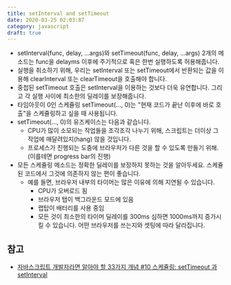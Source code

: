 ```yaml
---
title: setInterval and setTimeout
date: 2020-03-25 02:03:87
category: javascript
draft: true
---
```


- setInterval(func, delay, ...args)와 setTimeout(func, delay, ...args) 2개의 메소드는 func을 delayms 이후에 주기적으로 혹은 한번 실행하도록 허용해줍니다.
- 실행을 취소하기 위해, 우리는 setInterval 또는 setTimeout에서 반환되는 값을 이용해 clearInterval 또는 clearTimeout을 호출해야 합니다.
- 중첩된 setTimeout 호출은 setInterval을 이용하는 것보다 더욱 유연합니다. 그리고 각 실행 사이에 최소한의 딜레이를 보장해줍니다.
- 타임아웃이 0인 스케쥴링 setTimeout(..., 0)는 "현재 코드가 끝난 이후에 바로 호출"을 스케쥴링하고 싶을 때 사용됩니다.
- setTimeout(..., 0)의 유즈케이스는 다음과 같습니다.
  - CPU가 많이 소모되는 작업들을 조각조각 나누기 위해, 스크립트는 더이상 그 작업에 매달려있지(hang) 않을 것입니다.
  - 프로세스가 진행되는 도중에 브라우저가 다른 것을 할 수 있도록 만들기 위해. (이를테면 progress bar의 진행)
- 모든 스케쥴링 메소드는 정확한 딜레이를 보장하지 못하는 것을 알아두세요. 스케쥴된 코드에서 그것에 의존하지 않는 편이 좋습니다.
  - 예를 들면, 브라우저 내부의 타이머는 많은 이유에 의해 지연될 수 있습니다.
    - CPU가 오버로드 됨
    - 브라우저 탭이 백그라운드 모드에 있음
    - 랩탑이 배터리를 사용 중임
    - 모든 것이 최소한의 타이머 딜레이를 300ms 심하면 1000ms까지 증가시킬 수 있습니다. 어떤 브라우저를 쓰는지와 셋팅에 따라 달라집니다.

## 참고

- [자바스크립트 개발자라면 알아야 할 33가지 개념 #10 스케쥴링: setTimeout 과 setInterval](https://velog.io/@jakeseo_me/%EC%9E%90%EB%B0%94%EC%8A%A4%ED%81%AC%EB%A6%BD%ED%8A%B8-%EA%B0%9C%EB%B0%9C%EC%9E%90%EB%9D%BC%EB%A9%B4-%EC%95%8C%EC%95%84%EC%95%BC-%ED%95%A0-33%EA%B0%80%EC%A7%80-%EA%B0%9C%EB%85%90-10-%EC%8A%A4%EC%BC%80%EC%A5%B4%EB%A7%81-setTimeout-%EA%B3%BC-setInterval-y6juukjsey)
